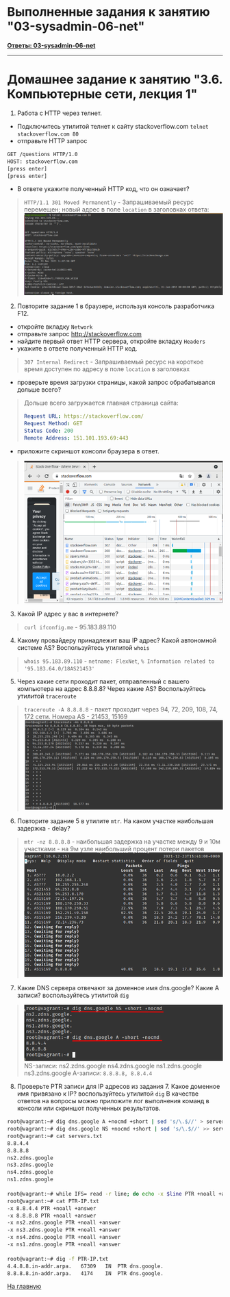# Выполненные задания к занятию "03-sysadmin-06-net"

[**Ответы: 03-sysadmin-06-net**](03-sysadmin-06-net.md) 

--- 


# Домашнее задание к занятию "3.6. Компьютерные сети, лекция 1"

1. Работа c HTTP через телнет.
- Подключитесь утилитой телнет к сайту stackoverflow.com
`telnet stackoverflow.com 80`
- отправьте HTTP запрос
```bash
GET /questions HTTP/1.0
HOST: stackoverflow.com
[press enter]
[press enter]
```
- В ответе укажите полученный HTTP код, что он означает?
> ` HTTP/1.1 301 Moved Permanently ` - Запрашиваемый ресурс перемещен; новый адрес в поле `location` в заголовках ответа:
> ![](assets/03sys06net-001.png)


2. Повторите задание 1 в браузере, используя консоль разработчика F12.
- откройте вкладку `Network`
- отправьте запрос http://stackoverflow.com
- найдите первый ответ HTTP сервера, откройте вкладку `Headers`
- укажите в ответе полученный HTTP код.
> `307 Internal Redirect` - Запрашиваемый ресурс на короткое время доступен по адресу в поле `location` в заголовках


- проверьте время загрузки страницы, какой запрос обрабатывался дольше всего?
> Дольше всего загружается главная страница сайта: 
> ```yaml
> Request URL: https://stackoverflow.com/
> Request Method: GET
> Status Code: 200 
> Remote Address: 151.101.193.69:443
> ```

- приложите скриншот консоли браузера в ответ.
> ![](assets/03sys06net-002.png)
>

3. Какой IP адрес у вас в интернете?
> `curl ifconfig.me` - 95.183.89.110

4. Какому провайдеру принадлежит ваш IP адрес? Какой автономной системе AS? Воспользуйтесь утилитой `whois`
> `whois 95.183.89.110` - `netname: FlexNet`, `% Information related to '95.183.64.0/18AS21453' ` 

5. Через какие сети проходит пакет, отправленный с вашего компьютера на адрес 8.8.8.8? Через какие AS? Воспользуйтесь утилитой `traceroute`
> `traceroute -A 8.8.8.8` - пакет проходит через 94, 72, 209, 108, 74, 172 сети. Номера AS - 21453, 15169
> ![](assets/03sys06net-003.png)

6. Повторите задание 5 в утилите `mtr`. На каком участке наибольшая задержка - delay?
> `mtr -nz 8.8.8.8` - наибольшая задержка на участке между 9 и 10м участками - на 9м узле наибольший процент потери пакетов
> ![](assets/03sys06net-004.png)

7. Какие DNS сервера отвечают за доменное имя dns.google? Какие A записи? воспользуйтесь утилитой `dig`
> ![](assets/03sys06net-005.png)
> NS-записи:
> ns2.zdns.google
> ns4.zdns.google
> ns1.zdns.google
> ns3.zdns.google 
> A-записи: `8.8.8.8, 8.8.4.4`

8. Проверьте PTR записи для IP адресов из задания 7. Какое доменное имя привязано к IP? воспользуйтесь утилитой `dig`
В качестве ответов на вопросы можно приложите лог выполнения команд в консоли или скриншот полученных результатов.
 
```bash
root@vagrant:~# dig dns.google A +nocmd +short | sed 's/\.$//' > servers.txt
root@vagrant:~# dig dns.google NS +nocmd +short | sed 's/\.$//' >> servers.txt
root@vagrant:~# cat servers.txt
8.8.4.4
8.8.8.8
ns2.zdns.google
ns3.zdns.google
ns4.zdns.google
ns1.zdns.google

root@vagrant:~# while IFS= read -r line; do echo -x $line PTR +noall +answer >> PTR-IP.txt; done < servers.txt
root@vagrant:~# cat PTR-IP.txt 
-x 8.8.4.4 PTR +noall +answer
-x 8.8.8.8 PTR +noall +answer
-x ns2.zdns.google PTR +noall +answer
-x ns3.zdns.google PTR +noall +answer
-x ns4.zdns.google PTR +noall +answer
-x ns1.zdns.google PTR +noall +answer

root@vagrant:~# dig -f PTR-IP.txt 
4.4.8.8.in-addr.arpa.	67309	IN	PTR	dns.google.
8.8.8.8.in-addr.arpa.	4174	IN	PTR	dns.google.
```

[На главную](../README.md)